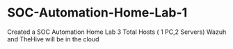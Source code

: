 # SOC-Automation-Home-Lab-1
Created a SOC Automation Home Lab 
3 Total Hosts ( 1 PC,2 Servers)
Wazuh and TheHive will be in the cloud
